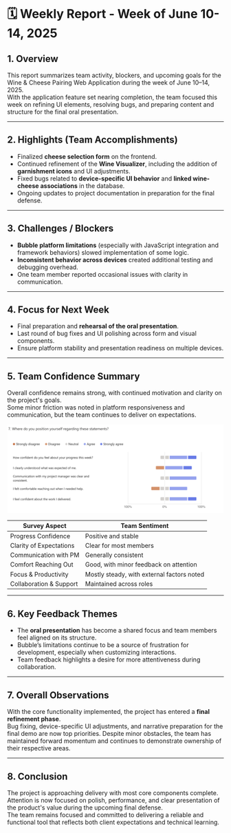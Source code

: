 # 🗓️ Weekly Report - Week of June 10-14, 2025

## 1. Overview

This report summarizes team activity, blockers, and upcoming goals for the Wine & Cheese Pairing Web Application during the week of June 10–14, 2025.  
With the application feature set nearing completion, the team focused this week on refining UI elements, resolving bugs, and preparing content and structure for the final oral presentation.

---

## 2. Highlights (Team Accomplishments)

- Finalized **cheese selection form** on the frontend.
- Continued refinement of the **Wine Visualizer**, including the addition of **garnishment icons** and UI adjustments.
- Fixed bugs related to **device-specific UI behavior** and **linked wine-cheese associations** in the database.
- Ongoing updates to project documentation in preparation for the final defense.

---

## 3. Challenges / Blockers

- **Bubble platform limitations** (especially with JavaScript integration and framework behaviors) slowed implementation of some logic.
- **Inconsistent behavior across devices** created additional testing and debugging overhead.
- One team member reported occasional issues with clarity in communication.

---

## 4. Focus for Next Week

- Final preparation and **rehearsal of the oral presentation**.
- Last round of bug fixes and UI polishing across form and visual components.
- Ensure platform stability and presentation readiness on multiple devices.

---

## 5. Team Confidence Summary

Overall confidence remains strong, with continued motivation and clarity on the project's goals.  
Some minor friction was noted in platform responsiveness and communication, but the team continues to deliver on expectations.

![Team Confidence Survey Results](../../Assets/teamConfidenceSurveyResultsWeek6.png)

| Survey Aspect                  | Team Sentiment                        |
|-------------------------------|---------------------------------------|
| Progress Confidence           | Positive and stable                   |
| Clarity of Expectations       | Clear for most members                |
| Communication with PM         | Generally consistent                  |
| Comfort Reaching Out          | Good, with minor feedback on attention |
| Focus & Productivity          | Mostly steady, with external factors noted |
| Collaboration & Support       | Maintained across roles               |

---

## 6. Key Feedback Themes

- The **oral presentation** has become a shared focus and team members feel aligned on its structure.
- Bubble’s limitations continue to be a source of frustration for development, especially when customizing interactions.
- Team feedback highlights a desire for more attentiveness during collaboration.

---

## 7. Overall Observations

With the core functionality implemented, the project has entered a **final refinement phase**.  
Bug fixing, device-specific UI adjustments, and narrative preparation for the final demo are now top priorities. Despite minor obstacles, the team has maintained forward momentum and continues to demonstrate ownership of their respective areas.

---

## 8. Conclusion

The project is approaching delivery with most core components complete.  
Attention is now focused on polish, performance, and clear presentation of the product's value during the upcoming final defense.  
The team remains focused and committed to delivering a reliable and functional tool that reflects both client expectations and technical learning.